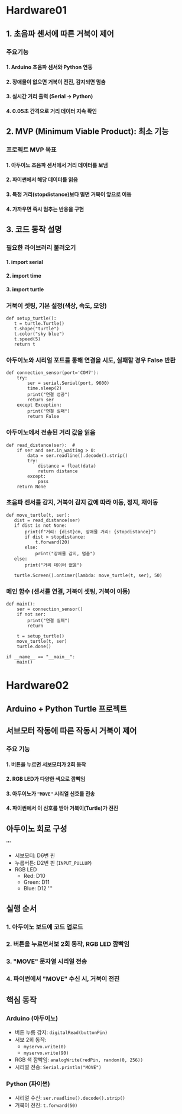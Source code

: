 # Hardware01


## 1. 초음파 센서에 따른 거북이 제어
### 주요기능
#### 1. Arduino 초음파 센서와 Python 연동

#### 2. 장애물이 없으면 거북이 전진, 감지되면 멈춤

#### 3. 실시간 거리 출력 (Serial → Python)

#### 4. 0.05초 간격으로 거리 데이터 지속 확인



## 2. MVP (Minimum Viable Product): 최소 기능
### 프로젝트 MVP 목표
#### 1. 아두이노 초음파 센서에서 거리 데이터를 보냄

#### 2. 파이썬에서 해당 데이터를 읽음

#### 3. 특정 거리(stopdistance)보다 멀면 거북이 앞으로 이동

#### 4. 가까우면 즉시 멈추는 반응을 구현



## 3. 코드 동작 설명

### 필요한 라이브러리 불러오기
#### 1. import serial
#### 2. import time
#### 3. import turtle


### 거북이 셋팅, 기본 설정(색상, 속도, 모양)
 ```
def setup_turtle():
    t = turtle.Turtle()
    t.shape("turtle")
    t.color("sky blue")
    t.speed(5)
    return t
``` 


### 아두이노와 시리얼 포트를 통해 연결을 시도, 실패할 경우 False 반환

```
def connection_sensor(port='COM7'):
    try:
        ser = serial.Serial(port, 9600)
        time.sleep(2)
        print("연결 성공")
        return ser
    except Exception:
        print("연결 실패")
        return False
```



### 아두이노에서 전송된 거리 값을 읽음

```
def read_distance(ser):  # 
    if ser and ser.in_waiting > 0:
        data = ser.readline().decode().strip()
        try:
            distance = float(data)
            return distance
        except:
            pass
    return None
```


    
### 초음파 센서를 감지, 거북이 감지 값에 따라 이동, 정지, 재이동

 ```
def move_turtle(t, ser):
    dist = read_distance(ser)
    if dist is not None:
        print(f"거리: {dist}cm, 장애물 거리: {stopdistance}")
        if dist > stopdistance:
            t.forward(20)
        else:
            print("장애물 감지, 멈춤")
    else:
        print("거리 데이터 없음")

    turtle.Screen().ontimer(lambda: move_turtle(t, ser), 50)
```



### 메인 함수 (센서를 연결, 거북이 셋팅, 거북이 이동)

```
def main():
    ser = connection_sensor()
    if not ser:
        print("연결 실패")
        return

    t = setup_turtle()
    move_turtle(t, ser)
    turtle.done()

if __name__ == "__main__":
    main()
```

# Hardware02


## Arduino + Python Turtle 프로젝트



## 서브모터 작동에 따른 작동시 거북이 제어


### 주요 기능
#### 1. 버튼을 누르면 서보모터가 2회 동작

#### 2. RGB LED가 다양한 색으로 깜빡임

#### 3. 아두이노가 `"MOVE"` 시리얼 신호를 전송

#### 4. 파이썬에서 이 신호를 받아 거북이(Turtle)가 전진



## 아두이노 회로 구성
'''
- 서보모터: D6번 핀
- 누름버튼: D2번 핀 (`INPUT_PULLUP`)
- RGB LED
  - Red: D10
  - Green: D11
  - Blue: D12
    '''



## 실행 순서

### 1. 아두이노 보드에 코드 업로드

### 2. 버튼을 누르면서보 2회 동작, RGB LED 깜빡임

### 3. "MOVE" 문자열 시리얼 전송

### 4. 파이썬에서 "MOVE" 수신 시, 거북이 전진



## 핵심 동작 

### Arduino (아두이노)
- 버튼 누름 감지: `digitalRead(buttonPin)`
- 서보 2회 동작:
  - `myservo.write(0)`
  - `myservo.write(90)`
- RGB 색 깜빡임: `analogWrite(redPin, random(0, 256))`
- 시리얼 전송: `Serial.println("MOVE")`

### Python (파이썬)
- 시리얼 수신: `ser.readline().decode().strip()`
- 거북이 전진: `t.forward(50)`
